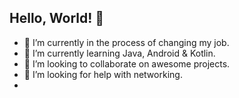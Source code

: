 ## Hello, World! 👋

- 🔭 I’m currently in the process of changing my job.
- 🌱 I’m currently learning Java, Android & Kotlin.
- 👯 I’m looking to collaborate on awesome projects.
- 🤔 I’m looking for help with networking.
- <!--
- 💬 Ask me about ...
- 📫 How to reach me: ...
- 😄 Pronouns: ...
- ⚡ Fun fact: ...
- **XURSH7D/XURSH7D** is a ✨ _special_ ✨ repository
-->
